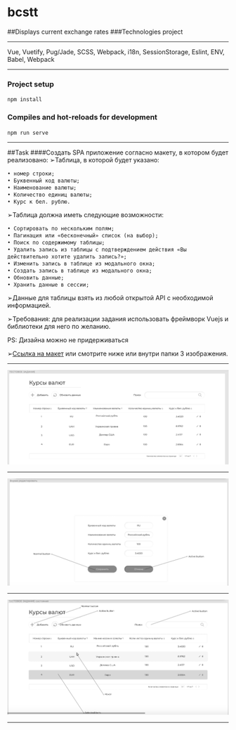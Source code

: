 # bcstt
##Displays current exchange rates
###Technologies project
*** 
Vue, Vuetify, Pug/Jade, SCSS, Webpack, i18n, SessionStorage, Eslint, ENV, Babel, Webpack
***
### Project setup
```
npm install
```

### Compiles and hot-reloads for development
```
npm run serve
```
***
##Task
####Создать SPA приложение согласно макету, в котором будет реализовано:
➢Таблица, в которой будет указано:

    • номер строки;
    • Буквенный код валюты;
    • Наименование валюты;
    • Количество единиц валюты;
    • Курс к бел. рублю.
    
➢Таблица должна иметь следующие возможности:

    • Сортировать по нескольким полям;
    • Пагинация или «бесконечный» список (на выбор);
    • Поиск по содержимому таблицы;
    • Удалить запись из таблицы с подтверждением действия «Вы действительно хотите удалить запись?»;
    • Изменить запись в таблице из модального окна; 
    • Создать запись в таблице из модального окна; 
    • Обновить данные;
    • Хранить данные в сессии;

➢Данные для таблицы взять из любой открытой API с необходимой информацией.

➢Требования: для реализации задания использовать фреймворк Vuejs и библиотеки для него по желанию.

PS: Дизайна можно не придерживаться

➢[Ссылка на макет](<https://www.figma.com/file/6V3akQSZUS6TdHjwVHXMPZ/%D0%A2%D0%B5%D1%81%D1%82%D0%BE%D0%B2%D0%BE%D0%B5-%D0%B7%D0%B0%D0%B4%D0%B0%D0%BD%D0%B8%D0%B5?node-id=0%3A1>) или смотрите ниже или внутри папки 3 изображения.
***
![screenshot of sample](./task/1.png)
***
![screenshot of sample](./task/2.png)
***
![screenshot of sample](./task/3.png)

***

